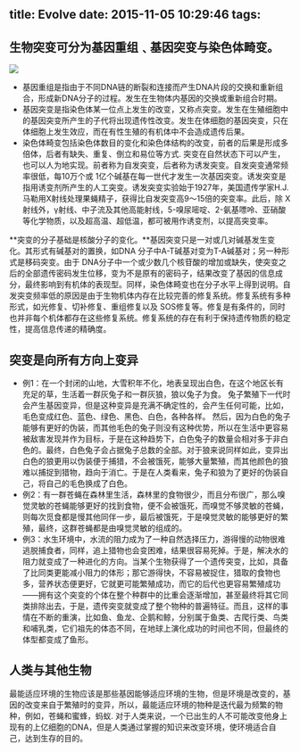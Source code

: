 title: Evolve
date: 2015-11-05 10:29:46
tags:
-----------------------------------------
## 生物突变可分为基因重组﹑基因突变与染色体畸变。
<!--more-->
![](1.jpg)
*	基因重组是指由于不同DNA链的断裂和连接而产生DNA片段的交换和重新组合，形成新DNA分子的过程。发生在生物体内基因的交换或重新组合时期。
*	基因突变是指染色体某一位点上发生的改变，又称点突变。发生在生殖细胞中的基因突变所产生的子代将出现遗传性改变。发生在体细胞的基因突变，只在体细胞上发生效应，而在有性生殖的有机体中不会造成遗传后果。
*	染色体畸变包括染色体数目的变化和染色体结构的改变，前者的后果是形成多倍体，后者有缺失、重复、倒立和易位等方式.
突变在自然状态下可以产生，也可以人为地实现。前者称为自发突变，后者称为诱发突变。自发突变通常频率很低，每10万个或 1亿个碱基在每一世代才发生一次基因突变。诱发突变是指用诱变剂所产生的人工突变。诱发突变实验始于1927年，美国遗传学家H.J.马勒用X射线处理果蝇精子，获得比自发突变高9～15倍的突变率。此后，除 X射线外，γ射线、中子流及其他高能射线，5-嗅尿嘧啶、2-氨基嘌呤、亚硝酸等化学物质，以及超高温、超低温，都可被用作诱变剂，以提高突变率。


**突变的分子基础是核酸分子的变化。**基因突变只是一对或几对碱基发生变化。其形式有碱基对的置换，如DNA 分子中A-T碱基对变为T-A碱基对；另一种形式是移码突变。由于 DNA分子中一个或少数几个核苷酸的增加或缺失，使突变之后的全部遗传密码发生位移，变为不是原有的密码子，结果改变了基因的信息成分，最终影响到有机体的表现型。同样，染色体畸变也在分子水平上得到说明。自发突变频率低的原因是由于生物机体内存在比较完善的修复系统。修复系统有多种形式，如光修复、切补修复、重组修复以及 SOS修复等。修复是有条件的，同时也并非每个机体都存在这些修复系统。修复系统的存在有利于保持遗传物质的稳定性，提高信息传递的精确度。
## 突变是向所有方向上变异
*	例1：在一个封闭的山地，大雪积年不化，地表呈现出白色，在这个地区长有充足的草，生活着一群灰兔子和一群灰狼，狼以兔子为食。
兔子繁殖下一代时会产生基因变异，但是这种变异是充满不确定性的，会产生任何可能，比如，毛色变成红色、蓝色、绿色、黑色、白色，各种各样。
然后，因为白色的兔子能够有更好的伪装，而其他毛色的兔子则没有这种优势，所以在生活中更容易被敌害发现并作为目标，于是在这种趋势下，白色兔子的数量会相对多于非白色的。最终，白色兔子会占据兔子总数的全部。对于狼来说同样如此，变异出白色的狼更用以伪装便于捕猎，不会被饿死，能够大量繁殖，而其他颜色的狼难以捕捉到猎物，趋向于消亡。于是在人类看来，兔子和狼为了更好的伪装自己，将自己的毛色换成了白色。
*	例2：有一群苍蝇在森林里生活，森林里的食物很少，而且分布很广，那么嗅觉灵敏的苍蝇能够更好的找到食物，便不会被饿死，而嗅觉不够灵敏的苍蝇，则每次觅食都是慢其他同伴一步，最后被饿死，于是嗅觉灵敏的能够更好的繁殖，最终，这群苍蝇都是由嗅觉灵敏的组成的。
*	例3：水生环境中，水流的阻力成为了一种自然选择压力，游得慢的动物很难逃脱捕食者，同样，追上猎物也会变困难，结果很容易死掉。于是，解决水的阻力就变成了一种进化的方向。当某个生物获得了一个遗传突变，比如，具备了比同类更能减小阻力的体形；那它游得快，不容易被捉住，猎取的食物也多，营养状态便更好，它就更可能繁殖成功，而它的后代也更容易繁殖成功——拥有这个突变的个体在整个种群中的比重会逐渐增加，甚至最终将其它同类排除出去，于是，遗传突变就变成了整个物种的普遍特征。而且，这样的事情在不断的重演，比如鱼、鱼龙、企鹅和鲸，分别属于鱼类、古爬行类、鸟类和哺乳类，它们祖先的体态不同，在地球上演化成功的时间也不同，但最终的体型都变成了鱼形。  

## 人类与其他生物
最能适应环境的生物应该是那些基因能够适应环境的生物，但是环境是改变的，基因的改变来自于繁殖时的变异，所以，最能适应环境的物种是迭代最为频繁的物种，例如，苍蝇和蜜蜂，蚂蚁.
对于人类来说，一个已出生的人不可能改变他身上现有的上亿细胞的DNA，但是人类通过掌握的知识来改变环境，使环境适合自己，达到生存的目的。
